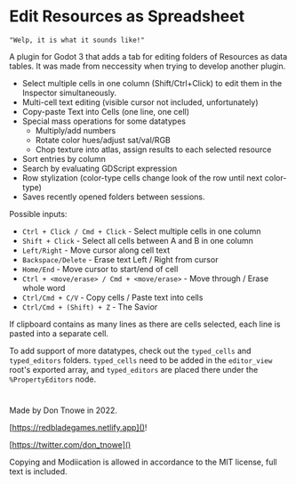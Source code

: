 # Edit Resources as Spreadsheet

    "Welp, it is what it sounds like!"

A plugin for Godot 3 that adds a tab for editing folders of Resources as data tables. It was made from neccessity when trying to develop another plugin.

- Select multiple cells in one column (Shift/Ctrl+Click) to edit them in the Inspector simultaneously.
- Multi-cell text editing (visible cursor not included, unfortunately)
- Copy-paste Text into Cells (one line, one cell)
- Special mass operations for some datatypes
    - Multiply/add numbers
    - Rotate color hues/adjust sat/val/RGB
    - Chop texture into atlas, assign results to each selected resource
- Sort entries by column
- Search by evaluating GDScript expression
- Row stylization (color-type cells change look of the row until next color-type)
- Saves recently opened folders between sessions.

Possible inputs:
- `Ctrl + Click / Cmd + Click` - Select multiple cells in one column
- `Shift + Click` - Select all cells between A and B in one column
- `Left/Right` - Move cursor along cell text
- `Backspace/Delete` - Erase text Left / Right from cursor
- `Home/End` - Move cursor to start/end of cell
- `Ctrl + <move/erase> / Cmd + <move/erase>` - Move through / Erase whole word
- `Ctrl/Cmd + C/V` - Copy cells / Paste text into cells 
- `Ctrl/Cmd + (Shift) + Z` - The Savior

If clipboard contains as many lines as there are cells selected, each line is pasted into a separate cell.

To add support of more datatypes, check out the `typed_cells` and `typed_editors` folders. `typed_cells` need to be added in the `editor_view` root's exported array, and `typed_editors` are placed there under the `%PropertyEditors` node.

#

Made by Don Tnowe in 2022.

[https://redbladegames.netlify.app]()!

[https://twitter.com/don_tnowe]()

Copying and Modiication is allowed in accordance to the MIT license, full text is included.
